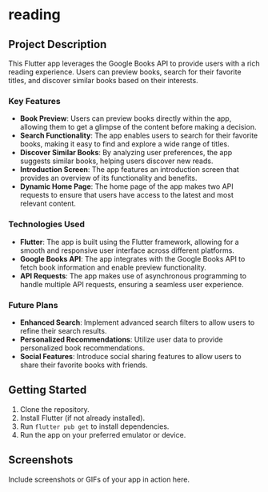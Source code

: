 # reading

## Project Description

This Flutter app leverages the Google Books API to provide users with a rich reading experience. Users can preview books, search for their favorite titles, and discover similar books based on their interests.

### Key Features

- **Book Preview**: Users can preview books directly within the app, allowing them to get a glimpse of the content before making a decision.
- **Search Functionality**: The app enables users to search for their favorite books, making it easy to find and explore a wide range of titles.
- **Discover Similar Books**: By analyzing user preferences, the app suggests similar books, helping users discover new reads.
- **Introduction Screen**: The app features an introduction screen that provides an overview of its functionality and benefits.
- **Dynamic Home Page**: The home page of the app makes two API requests to ensure that users have access to the latest and most relevant content.

### Technologies Used

- **Flutter**: The app is built using the Flutter framework, allowing for a smooth and responsive user interface across different platforms.
- **Google Books API**: The app integrates with the Google Books API to fetch book information and enable preview functionality.
- **API Requests**: The app makes use of asynchronous programming to handle multiple API requests, ensuring a seamless user experience.

### Future Plans

- **Enhanced Search**: Implement advanced search filters to allow users to refine their search results.
- **Personalized Recommendations**: Utilize user data to provide personalized book recommendations.
- **Social Features**: Introduce social sharing features to allow users to share their favorite books with friends.

## Getting Started

1. Clone the repository.
2. Install Flutter (if not already installed).
3. Run `flutter pub get` to install dependencies.
4. Run the app on your preferred emulator or device.

## Screenshots

Include screenshots or GIFs of your app in action here.


